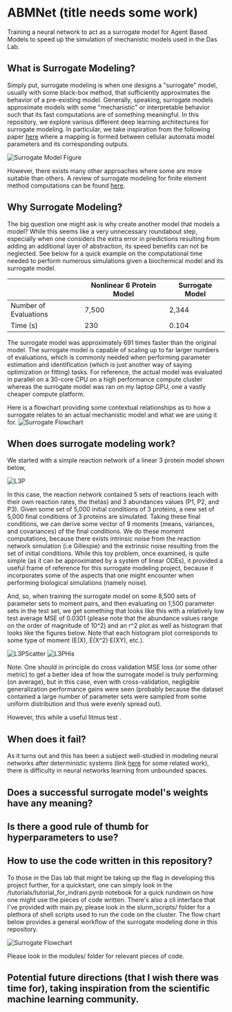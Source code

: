 # ABMNet (title needs some work)

Training a neural network to act as a surrogate model for Agent Based Models to speed up the simulation of mechanistic models used in the Das Lab.

## What is Surrogate Modeling?
Simply put, surrogate modeling is when one designs a "surrogate" model, usually with some black-box method, that sufficiently approximates the behavior of a pre-existing model. Generally, speaking, surrogate models approximate models with some "mechanistic" or interpretable behavior such that its fast computations are of something meaningful. In this repository, we explore various different deep learning architectures for surrogate modeling. In particular, we take inspiration from the following paper [here](https://www.sciencedirect.com/science/article/pii/S016926072100153X) where a mapping is formed between cellular automata model parameters and its corresponding outputs. 


![Surrogate Model Figure](./figs/SurrogateModelANN.drawio.png)


However, there exists many other approaches where some are more suitable than others. A review of surrogate modeling for finite element method computations can be found [here](https://link.springer.com/article/10.1007/s00500-022-07362-8). 


## Why Surrogate Modeling?
The big question one might ask is why create another model that models a model? While this seems like a very unnecessary roundabout step, especially when one considers the extra error in predictions resulting from adding an additional layer of abstraction, its speed benefits can not be neglected. See below for a quick example on the computational time needed to perform numerous simulations given a biochemical model and its surrogate model.

|                       | Nonlinear 6 Protein Model | Surrogate Model |
|-----------------------|---------------------------|-----------------|
| Number of Evaluations | 7,500                     | 2,344           |
| Time (s)              | 230                       | 0.104           |

The surrogate model was approximately 691 times faster than the original model. The surrogate model is capable of scaling up to far larger numbers of evaluations, which is commonly needed when performing parameter estimation and identification (which is just another way of saying optimization or fitting) tasks. For reference, the actual model was evaluated in parallel on a 30-core CPU on a high performance compute cluster whereas the surrogate model was ran on my laptop GPU, one a vastly cheaper compute platform. 


Here is a flowchart providing some contextual relationships as to how a surrogate relates to an actual mechanistic model and what we are using it for. 
![Surrogate Flowchart](figs/SurrogateModelingContext.drawio.png)

## When does surrogate modeling work? 
We started with a simple reaction network of a linear 3 protein model shown below,

![L3P](figs/lin3ExpModel.png)

In this case, the reaction network contained 5 sets of reactions (each with their own reaction rates, the thetas) and 3 abundances values (P1, P2, and P3). Given some set of 5,000 initial conditions of 3 proteins, a new set of 5,000 final conditions of 3 proteins are simulated. Taking these final conditions, we can derive some vector of 9 moments (means, variances, and covariances) of the final conditions. We do these moment computations, because there exists intrinsic noise from the reaction network simulation (i.e Gillespie) and the extrinsic noise resulting from the set of initial conditions. While this toy problem, once examined, is quite simple (as it can be approximated by a system of linear ODEs), it provided a useful frame of reference for this surrogate modeling project, because it incorporates some of the aspects that one might encounter when performing biological simulations (namely noise).

And, so, when training the surrogate model on some 8,500 sets of parameter sets to moment pairs, and then evaluating on 1,500 parameter sets in the test set, we get something that looks like this with a relatively low test average MSE of 0.0301 (please note that the abundance values range on the order of magnitude of 10^2) and an r^2 plot as well as histogram that looks like the figures below. Note that each histogram plot corresponds to some type of moment (E(X), E(X^2) E(XY), etc.). 

![L3PScatter](graphs/l3/readme/l3p_10k_test_og_scatter.png)
![L3PHis](graphs/l3/readme/l3p_10k_test_og.png)


Note: One should in principle do cross validation MSE loss (or some other metric) to get a better idea of how the surrogate model is truly performing (on average), but in this case, even with cross-validation, negligible generalization performance gains were seen (probably because the dataset contained a large number of parameter sets were sampled from some uniform distribution and thus were evenly spread out).

However, this while a useful litmus test . 
## When does it fail? 
As it turns out and this has been a subject well-studied in modeling neural networks after deterministic systems (link [here](https://arxiv.org/abs/2201.05624) for some related work), there is difficulty in neural networks learning from unbounded spaces. 

## Does a successful surrogate model's weights have any meaning? 


## Is there a good rule of thumb for hyperparameters to use?


## How to use the code written in this repository?

To those in the Das lab that might be taking up the flag in developing this project further, for a quickstart, one can simply look in the /tutorials/tutorial_for_indrani.pynb notebook for a quick rundown on how one might use the pieces of code written. There's also a cli interface that I've provided with main.py, please look in the slurm_scripts/ folder for a plethora of shell scripts used to run the code on the cluster. The flow chart below provides a general workflow of the surrogate modeling done in this repository.

![Surrogate Flowchart](figs/SurrogateFlowchart.drawio.png)

Please look in the modules/ folder for relevant pieces of code.

## Potential future directions (that I wish there was time for), taking inspiration from the scientific machine learning community. 





